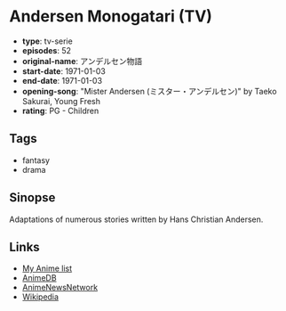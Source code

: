 # Andersen Monogatari (TV)

-   **type**: tv-serie
-   **episodes**: 52
-   **original-name**: アンデルセン物語
-   **start-date**: 1971-01-03
-   **end-date**: 1971-01-03
-   **opening-song**: "Mister Andersen (ミスター・アンデルセン)" by Taeko Sakurai, Young Fresh
-   **rating**: PG - Children

## Tags

-   fantasy
-   drama

## Sinopse

Adaptations of numerous stories written by Hans Christian Andersen.

## Links

-   [My Anime list](https://myanimelist.net/anime/7779/Andersen_Monogatari_TV)
-   [AnimeDB](http://anidb.info/perl-bin/animedb.pl?show=anime&aid=2314)
-   [AnimeNewsNetwork](http://www.animenewsnetwork.com/encyclopedia/anime.php?id=434)
-   [Wikipedia](http://en.wikipedia.org/wiki/Andersen_Monogatari)
